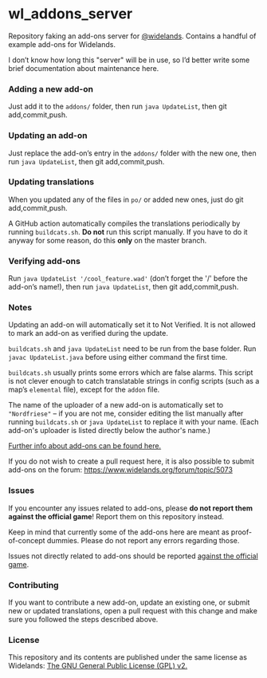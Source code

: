 # wl_addons_server
Repository faking an add-ons server for [@widelands](https://github.com/widelands/widelands). Contains a handful of example add-ons for Widelands.

I don’t know how long this "server" will be in use, so I’d better write some brief documentation about maintenance here.

### Adding a new add-on

Just add it to the `addons/` folder, then run `java UpdateList`, then git add,commit,push.

### Updating an add-on

Just replace the add-on’s entry in the `addons/` folder with the new one, then run `java UpdateList`, then git add,commit,push.

### Updating translations

When you updated any of the files in `po/` or added new ones, just do git add,commit,push.

A GitHub action automatically compiles the translations periodically by running `buildcats.sh`. **Do not** run this script manually. If you have to do it anyway for some reason, do this **only** on the master branch.

### Verifying add-ons

Run `java UpdateList '/cool_feature.wad'` (don’t forget the '/' before the add-on’s name!), then run `java UpdateList`, then git add,commit,push.

### Notes

Updating an add-on will automatically set it to Not Verified. It is not allowed to mark an add-on as verified during the update.

`buildcats.sh` and `java UpdateList` need to be run from the base folder. Run `javac UpdateList.java` before using either command the first time.

`buildcats.sh` usually prints some errors which are false alarms. This script is not clever enough to catch translatable strings in config scripts (such as a map’s `elemental` file), except for the `addon` file.

The name of the uploader of a new add-on is automatically set to `"Nordfriese"` – if you are not me, consider editing the list manually after running `buildcats.sh` or `java UpdateList` to replace it with your name. (Each add-on's uploader is listed directly below the author's name.)

[Further info about add-ons can be found here.](https://github.com/widelands/widelands/blob/master/doc/sphinx/source/add-ons.rst)

If you do not wish to create a pull request here, it is also possible to submit add-ons on the forum: https://www.widelands.org/forum/topic/5073

### Issues

If you encounter any issues related to add-ons, please **do not report them against the official game**! Report them on this repository instead.

Keep in mind that currently some of the add-ons here are meant as proof-of-concept dummies. Please do not report any errors regarding those.

Issues not directly related to add-ons should be reported [against the official game](https://github.com/widelands/widelands/issues).

### Contributing

If you want to contribute a new add-on, update an existing one, or submit new or updated translations, open a pull request with this change and make sure you followed the steps described above.

### License

This repository and its contents are published under the same license as Widelands: [The GNU General Public License (GPL) v2.](https://github.com/widelands/widelands/blob/master/COPYING)

